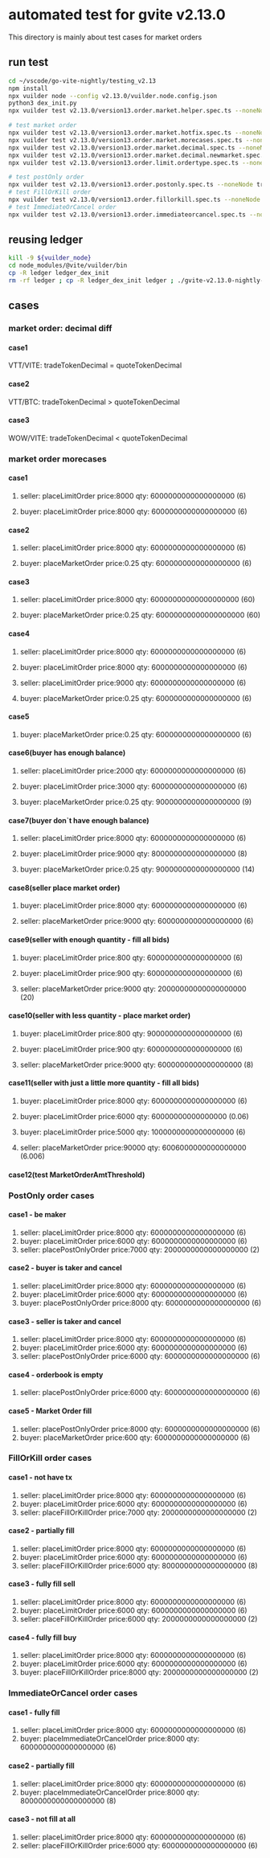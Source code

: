 # automated test for gvite v2.13.0

This directory is mainly about test cases for market orders 

## run test
```bash
cd ~/vscode/go-vite-nightly/testing_v2.13
npm install
npx vuilder node --config v2.13.0/vuilder.node.config.json
python3 dex_init.py
npx vuilder test v2.13.0/version13.order.market.helper.spec.ts --noneNode true

# test market order
npx vuilder test v2.13.0/version13.order.market.hotfix.spec.ts --noneNode true
npx vuilder test v2.13.0/version13.order.market.morecases.spec.ts --noneNode true
npx vuilder test v2.13.0/version13.order.market.decimal.spec.ts --noneNode true
npx vuilder test v2.13.0/version13.order.market.decimal.newmarket.spec.ts --noneNode true
npx vuilder test v2.13.0/version13.order.limit.ordertype.spec.ts --noneNode true

# test postOnly order
npx vuilder test v2.13.0/version13.order.postonly.spec.ts --noneNode true
# test FillOrKill order
npx vuilder test v2.13.0/version13.order.fillorkill.spec.ts --noneNode true
# test ImmediateOrCancel order
npx vuilder test v2.13.0/version13.order.immediateorcancel.spec.ts --noneNode true
```

## reusing ledger
```bash
kill -9 ${vuilder_node}
cd node_modules/@vite/vuilder/bin
cp -R ledger ledger_dex_init
rm -rf ledger ; cp -R ledger_dex_init ledger ; ./gvite-v2.13.0-nightly-202209271223 virtual
```

##  cases

### market order: decimal diff
#### case1 
VTT/VITE: tradeTokenDecimal = quoteTokenDecimal

#### case2
VTT/BTC: tradeTokenDecimal > quoteTokenDecimal

#### case3
WOW/VITE: tradeTokenDecimal < quoteTokenDecimal

### market order morecases
#### case1 
1. seller: placeLimitOrder price:8000  qty: 6000000000000000000 (6)

2. buyer:  placeLimitOrder price:8000  qty: 6000000000000000000 (6)

#### case2
1. seller: placeLimitOrder price:8000  qty: 6000000000000000000 (6)

2. buyer:  placeMarketOrder price:0.25  qty: 6000000000000000000 (6)

#### case3
1. seller: placeLimitOrder price:8000  qty: 60000000000000000000 (60)

2. buyer:  placeMarketOrder price:0.25  qty: 60000000000000000000 (60)

#### case4
1. seller: placeLimitOrder price:8000  qty: 6000000000000000000 (6)

2. buyer:  placeLimitOrder price:8000  qty: 6000000000000000000 (6)

3. seller: placeLimitOrder price:9000  qty: 6000000000000000000 (6)

4. buyer:  placeMarketOrder price:0.25  qty: 6000000000000000000 (6)

#### case5
1. buyer:  placeMarketOrder price:0.25  qty: 6000000000000000000 (6)

#### case6(buyer has enough balance)
1. seller: placeLimitOrder price:2000  qty: 6000000000000000000 (6)

2. buyer:  placeLimitOrder price:3000  qty: 6000000000000000000 (6)

3. buyer:  placeMarketOrder price:0.25  qty: 9000000000000000000 (9)

#### case7(buyer don`t have enough balance)
1. seller: placeLimitOrder price:8000  qty: 6000000000000000000 (6)

2. buyer:  placeLimitOrder price:9000  qty: 8000000000000000000 (8)

3. buyer:  placeMarketOrder price:0.25  qty: 9000000000000000000 (14)

#### case8(seller place market order)
1. buyer: placeLimitOrder price:8000  qty: 6000000000000000000 (6)

2. seller: placeMarketOrder price:9000  qty: 6000000000000000000 (6)

#### case9(seller with enough quantity - fill all bids)
1. buyer: placeLimitOrder price:800  qty: 6000000000000000000 (6)

2. buyer: placeLimitOrder price:900  qty: 6000000000000000000 (6)

3. seller: placeMarketOrder price:9000  qty: 20000000000000000000 (20)

#### case10(seller with less quantity - place market order)
1. buyer: placeLimitOrder price:800  qty: 9000000000000000000 (6)

2. buyer: placeLimitOrder price:900  qty: 6000000000000000000 (6)

3. seller: placeMarketOrder price:9000  qty: 6000000000000000000 (8)

#### case11(seller with just a little more quantity - fill all bids)
1. buyer: placeLimitOrder price:8000  qty: 6000000000000000000 (6)

2. buyer: placeLimitOrder price:6000  qty: 60000000000000000 (0.06)

3. buyer: placeLimitOrder price:5000  qty: 1000000000000000000 (6)

4. seller: placeMarketOrder price:90000  qty: 6006000000000000000 (6.006)

#### case12(test MarketOrderAmtThreshold)


### PostOnly order cases
#### case1 - be maker
1. seller: placeLimitOrder price:8000  qty: 6000000000000000000 (6)
2. buyer: placeLimitOrder price:6000  qty: 6000000000000000000 (6)
3. seller: placePostOnlyOrder price:7000  qty: 2000000000000000000 (2)

#### case2 - buyer is taker and cancel
1. seller: placeLimitOrder price:8000  qty: 6000000000000000000 (6)
2. buyer: placeLimitOrder price:6000  qty: 6000000000000000000 (6)
3. buyer: placePostOnlyOrder price:8000  qty: 6000000000000000000 (6)

#### case3 - seller is taker and cancel
1. seller: placeLimitOrder price:8000  qty: 6000000000000000000 (6)
2. buyer: placeLimitOrder price:6000  qty: 6000000000000000000 (6)
3. seller: placePostOnlyOrder price:6000  qty: 6000000000000000000 (6)

#### case4 - orderbook is empty 
1. seller: placePostOnlyOrder price:6000  qty: 6000000000000000000 (6)

#### case5 - Market Order fill
1. seller: placePostOnlyOrder price:8000  qty: 6000000000000000000 (6)
2. buyer:  placeMarketOrder price:600  qty: 6000000000000000000 (6)

### FillOrKill order cases
#### case1 - not have tx
1. seller: placeLimitOrder price:8000  qty: 6000000000000000000 (6)
2. buyer: placeLimitOrder price:6000  qty: 6000000000000000000 (6)
3. seller: placeFillOrKillOrder price:7000  qty: 2000000000000000000 (2)

#### case2 - partially fill
1. seller: placeLimitOrder price:8000  qty: 6000000000000000000 (6)
2. buyer: placeLimitOrder price:6000  qty: 6000000000000000000 (6)
3. seller: placeFillOrKillOrder price:6000  qty: 8000000000000000000 (8)

#### case3 - fully fill sell
1. seller: placeLimitOrder price:8000  qty: 6000000000000000000 (6)
2. buyer: placeLimitOrder price:6000  qty: 6000000000000000000 (6)
3. seller: placeFillOrKillOrder price:6000  qty: 2000000000000000000 (2)

#### case4 - fully fill buy
1. seller: placeLimitOrder price:8000  qty: 6000000000000000000 (6)
2. buyer: placeLimitOrder price:6000  qty: 6000000000000000000 (6)
3. buyer: placeFillOrKillOrder price:8000  qty: 2000000000000000000 (2)


### ImmediateOrCancel order cases
#### case1 - fully fill
1. seller: placeLimitOrder price:8000  qty: 6000000000000000000 (6)
2. buyer: placeImmediateOrCancelOrder price:8000  qty: 6000000000000000000 (6)

#### case2 - partially fill
1. seller: placeLimitOrder price:8000  qty: 6000000000000000000 (6)
2. buyer: placeImmediateOrCancelOrder price:8000  qty: 8000000000000000000 (8)

#### case3 - not fill at all
1. seller: placeLimitOrder price:8000  qty: 6000000000000000000 (6)
2. seller: placeFillOrKillOrder price:6000  qty: 6000000000000000000 (6)

